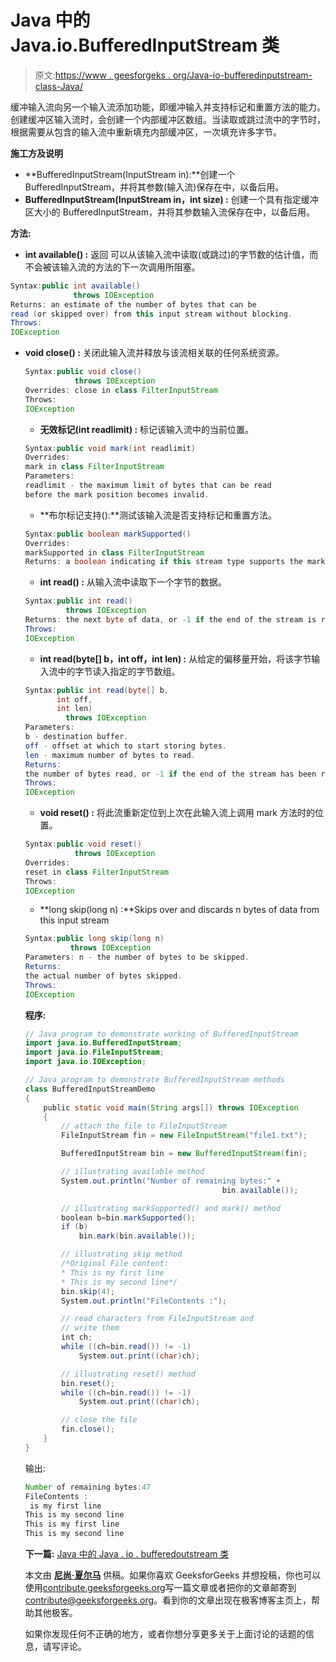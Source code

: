 # Java 中的 Java.io.BufferedInputStream 类

> 原文:[https://www . geesforgeks . org/Java-io-bufferedinputstream-class-Java/](https://www.geeksforgeeks.org/java-io-bufferedinputstream-class-java/)

缓冲输入流向另一个输入流添加功能，即缓冲输入并支持标记和重置方法的能力。创建缓冲区输入流时，会创建一个内部缓冲区数组。当读取或跳过流中的字节时，根据需要从包含的输入流中重新填充内部缓冲区，一次填充许多字节。

**施工方及说明** 

*   **BufferedInputStream(InputStream in):**创建一个 BufferedInputStream，并将其参数(输入流)保存在中，以备后用。
*   **BufferedInputStream(InputStream in，int size) :** 创建一个具有指定缓冲区大小的 BufferedInputStream，并将其参数输入流保存在中，以备后用。

**方法:**

*   **int available() :** 返回
    可以从该输入流中读取(或跳过)的字节数的估计值，而不会被该输入流的方法的下一次调用所阻塞。

```java
Syntax:public int available()
              throws IOException
Returns: an estimate of the number of bytes that can be 
read (or skipped over) from this input stream without blocking.
Throws:
IOException

```

*   **void close() :** 关闭此输入流并释放与该流相关联的任何系统资源。

    ```java
    Syntax:public void close()
               throws IOException
    Overrides: close in class FilterInputStream
    Throws:
    IOException 

    ```

    *   **无效标记(int readlimit) :** 标记该输入流中的当前位置。

    ```java
    Syntax:public void mark(int readlimit)
    Overrides:
    mark in class FilterInputStream
    Parameters:
    readlimit - the maximum limit of bytes that can be read 
    before the mark position becomes invalid.

    ```

    *   **布尔标记支持():**测试该输入流是否支持标记和重置方法。

    ```java
    Syntax:public boolean markSupported()
    Overrides:
    markSupported in class FilterInputStream
    Returns: a boolean indicating if this stream type supports the mark and reset methods.

    ```

    *   **int read() :** 从输入流中读取下一个字节的数据。

    ```java
    Syntax:public int read()
             throws IOException
    Returns: the next byte of data, or -1 if the end of the stream is reached.
    Throws:
    IOException 

    ```

    *   **int read(byte[] b，int off，int len) :** 从给定的偏移量开始，将该字节输入流中的字节读入指定的字节数组。

    ```java
    Syntax:public int read(byte[] b,
           int off,
           int len)
             throws IOException
    Parameters:
    b - destination buffer.
    off - offset at which to start storing bytes.
    len - maximum number of bytes to read.
    Returns:
    the number of bytes read, or -1 if the end of the stream has been reached.
    Throws:
    IOException 

    ```

    *   **void reset() :** 将此流重新定位到上次在此输入流上调用 mark 方法时的位置。

    ```java
    Syntax:public void reset()
               throws IOException
    Overrides:
    reset in class FilterInputStream
    Throws:
    IOException

    ```

    *   **long skip(long n) :**Skips over and discards n bytes of data from this input stream

    ```java
    Syntax:public long skip(long n)
              throws IOException
    Parameters: n - the number of bytes to be skipped.
    Returns:
    the actual number of bytes skipped.
    Throws:
    IOException
    ```

    **程序:**

    ```java
    // Java program to demonstrate working of BufferedInputStream
    import java.io.BufferedInputStream;
    import java.io.FileInputStream;
    import java.io.IOException;

    // Java program to demonstrate BufferedInputStream methods
    class BufferedInputStreamDemo
    {
        public static void main(String args[]) throws IOException
        {
            // attach the file to FileInputStream
            FileInputStream fin = new FileInputStream("file1.txt");

            BufferedInputStream bin = new BufferedInputStream(fin);

            // illustrating available method
            System.out.println("Number of remaining bytes:" +
                                                bin.available());

            // illustrating markSupported() and mark() method
            boolean b=bin.markSupported();
            if (b)
                bin.mark(bin.available());

            // illustrating skip method
            /*Original File content:
            * This is my first line
            * This is my second line*/
            bin.skip(4);
            System.out.println("FileContents :");

            // read characters from FileInputStream and
            // write them
            int ch;
            while ((ch=bin.read()) != -1)
                System.out.print((char)ch);

            // illustrating reset() method
            bin.reset();
            while ((ch=bin.read()) != -1)
                System.out.print((char)ch);

            // close the file
            fin.close();
        }
    }
    ```

    输出:

    ```java
    Number of remaining bytes:47
    FileContents :
     is my first line
    This is my second line
    This is my first line
    This is my second line
    ```

     **下一篇:** [Java 中的 Java . io . bufferedoutstream 类](https://www.geeksforgeeks.org/java-io-bufferedoutputstream-class-java/)

    本文由 **[尼尚·夏尔马](https://www.facebook.com/ChippingEye2766?ref=bookmarks)** 供稿。如果你喜欢 GeeksforGeeks 并想投稿，你也可以使用[contribute.geeksforgeeks.org](http://www.contribute.geeksforgeeks.org)写一篇文章或者把你的文章邮寄到 contribute@geeksforgeeks.org。看到你的文章出现在极客博客主页上，帮助其他极客。

    如果你发现任何不正确的地方，或者你想分享更多关于上面讨论的话题的信息，请写评论。